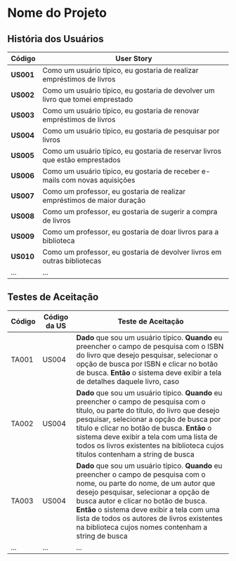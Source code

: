 # Nome do Projeto

## História dos Usuários

| Código    | User Story                                                   |
| --------- | ------------------------------------------------------------ |
| **US001** | Como um usuário típico, eu gostaria de realizar empréstimos de livros |
| **US002** | Como um usuário típico, eu gostaria de devolver um livro que tomei emprestado |
| **US003** | Como um usuário típico, eu gostaria de renovar empréstimos de livros |
| **US004** | Como um usuário típico, eu gostaria de pesquisar por livros  |
| **US005** | Como um usuário típico, eu gostaria de reservar livros que estão emprestados |
| **US006** | Como um usuário típico, eu gostaria de receber e-mails com novas aquisições |
| **US007** | Como um professor, eu gostaria de realizar empréstimos de maior duração |
| **US008** | Como um professor, eu gostaria de sugerir a compra de livros |
| **US009** | Como um professor, eu gostaria de doar livros para a biblioteca |
| **US010** | Como um professor, eu gostaria de devolver livros em outras bibliotecas |
| ...       | ...                                                          |



## Testes de Aceitação

| Código | Código da US | Teste de Aceitação                                           |
| ------ | ------------ | ------------------------------------------------------------ |
| TA001  | US004        | **Dado** que sou um usuário típico. **Quando** eu preencher o campo de pesquisa com o ISBN do livro que desejo pesquisar, selecionar o opção de busca por ISBN e clicar no botão de busca. **Então** o sistema deve exibir a tela de detalhes daquele livro, caso |
| TA002  | US004        | **Dado** que sou um usuário típico. **Quando** eu preencher o campo de pesquisa com o título, ou parte do título, do livro que desejo pesquisar, selecionar a opção de busca por título e clicar no botão de busca. **Então** o sistema deve exibir a tela com uma lista de todos os livros existentes na biblioteca cujos títulos contenham a string de busca |
| TA003  | US004        | **Dado** que sou um usuário típico. **Quando** eu preencher o campo de pesquisa com o nome, ou parte do nome, de um autor que desejo pesquisar, selecionar a opção de busca autor e clicar no botão de busca. **Então** o sistema deve exibir a tela com uma lista de todos os autores de livros existentes na biblioteca cujos nomes contenham a string de busca |
| ...    | ...          | ...                                                          |


